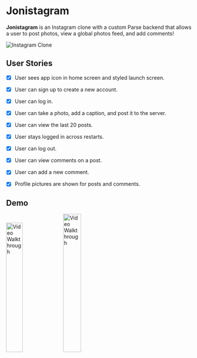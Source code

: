 # Jonistagram

**Jonistagram** is an Instagram clone with a custom Parse backend that allows a user to post photos, view a global photos feed, and add comments!

![Instagram Clone](https://user-images.githubusercontent.com/89917595/217654521-aa5235c9-9493-4548-849b-e87c521be910.png)


## User Stories

- [x] User sees app icon in home screen and styled launch screen.
- [x] User can sign up to create a new account.
- [x] User can log in. 
- [x] User can take a photo, add a caption, and post it to the server.
- [x] User can view the last 20 posts.

- [x] User stays logged in across restarts. 
- [x] User can log out.
- [x] User can view comments on a post. 
- [x] User can add a new comment. 
- [x] Profile pictures are shown for posts and comments. 

## Demo

<img src='http://g.recordit.co/8AOZzOvXys.gif' width='30%' alt='Video Walkthrough' /> <img src='http://g.recordit.co/e7FxiFoVis.gif' title='Video Walkthrough' width='31%' alt='Video Walkthrough' />
